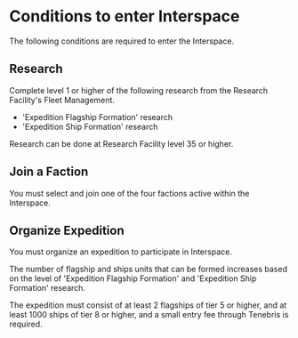 # Conditions to enter Interspace

The following conditions are required to enter the Interspace.


## Research

Complete level 1 or higher of the following research from the Research Facility's Fleet Management.
- 'Expedition Flagship Formation' research
- 'Expedition Ship Formation' research

Research can be done at Research Facility level 35 or higher.


## Join a Faction

You must select and join one of the four factions active within the Interspace.


## Organize Expedition

You must organize an expedition to participate in Interspace.

The number of flagship and ships units that can be formed increases based on the level of  'Expedition Flagship Formation' and  'Expedition Ship Formation' research.

The expedition must consist of at least 2 flagships of tier 5 or higher, and at least 1000 ships of tier 8 or higher, and a small entry fee through Tenebris is required.